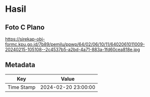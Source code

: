 # Hasil

## Foto C Plano

https://sirekap-obj-formc.kpu.go.id/7b89/pemilu/ppwp/64/02/06/10/11/6402061011009-20240215-105108--2c4537b5-a2bd-4a71-883a-1fd60cea818e.jpg


## Metadata

| Key        | Value               |
| ---------- | ------------------- |
| Time Stamp | 2024-02-20 23:00:00 |



